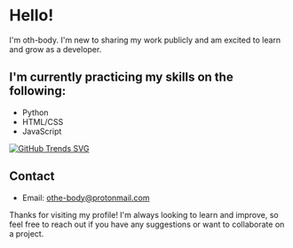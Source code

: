 # Hello!
I'm oth-body. I'm new to sharing my work publicly and am excited to learn and grow as a developer. 

## I'm currently practicing my skills on the following:

- Python
- HTML/CSS
- JavaScript

[![GitHub Trends SVG](https://api.githubtrends.io/user/svg/oth-body/langs?time_range=three_months&use_percent=True&theme=dark)](https://githubtrends.io)
 
## Contact

- Email: othe-body@protonmail.com

Thanks for visiting my profile! I'm always looking to learn and improve, so feel free to reach out if you have any suggestions or want to collaborate on a project.
